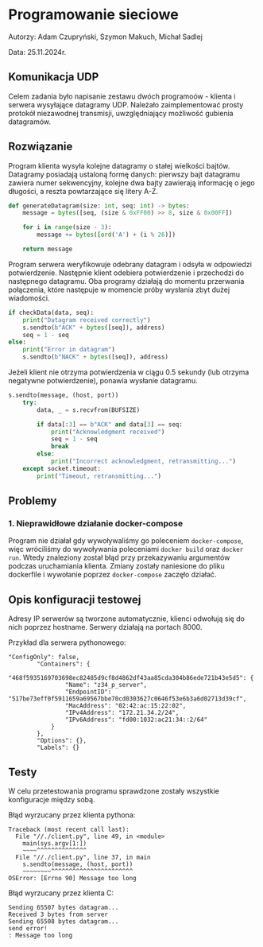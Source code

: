 # Programowanie sieciowe
Autorzy: Adam Czupryński, Szymon Makuch, Michał Sadlej

Data: 25.11.2024r.

##  Komunikacja UDP
Celem zadania było napisanie zestawu dwóch programoów - klienta i serwera wysyłające datagramy UDP.
Należało zaimplementować prosty protokół niezawodnej transmisji, uwzględniający możliwość gubienia datagramów.

## Rozwiązanie
Program klienta wysyła kolejne datagramy o stałej wielkości bajtów. Datagramy posiadają ustaloną formę danych: pierwszy bajt datagramu zawiera numer sekwencyjny, kolejne dwa bajty zawierają informację o jego długości, a reszta powtarzające się litery A-Z.
```python
def generateDatagram(size: int, seq: int) -> bytes:
    message = bytes([seq, (size & 0xFF00) >> 8, size & 0x00FF])

    for i in range(size - 3):
        message += bytes([ord('A') + (i % 26)])

    return message
```

Program serwera weryfikowuje odebrany datagram i odsyła w odpowiedzi potwierdzenie. Następnie klient odebiera potwierdzenie i przechodzi do następnego datagramu. Oba programy działają do momentu przerwania połączenia, które następuje w momencie próby wysłania zbyt dużej wiadomości.
```python
if checkData(data, seq):
    print("Datagram received correctly")
    s.sendto(b"ACK" + bytes([seq]), address)
    seq = 1 - seq
else:
    print("Error in datagram")
    s.sendto(b"NACK" + bytes([seq]), address)
```

Jeżeli klient nie otrzyma potwierdzenia w ciągu 0.5 sekundy (lub otrzyma negatywne potwierdzenie), ponawia wysłanie datagramu.
```python
s.sendto(message, (host, port))
    try:
        data, _ = s.recvfrom(BUFSIZE)

        if data[:3] == b"ACK" and data[3] == seq:
            print("Acknowledgment received")
            seq = 1 - seq
            break
        else:
            print("Incorrect acknowledgment, retransmitting...")
    except socket.timeout:
        print("Timeout, retransmitting...")
```


## Problemy 

### 1. Nieprawidłowe działanie docker-compose

Program nie działał gdy wywoływaliśmy go poleceniem `docker-compose`, więc wróciliśmy do wywoływania poleceniami `docker build` oraz `docker run`. Wtedy znaleziony został błąd przy przekazywaniu argumentów podczas uruchamiania klienta. Zmiany zostały naniesione do pliku dockerfile i wywołanie poprzez `docker-compose` zaczęło działać.

## Opis konfiguracji testowej

Adresy IP serwerów są tworzone automatycznie, klienci odwołują się do nich poprzez hostname. Serwery działają na portach 8000.

Przykład dla serwera pythonowego:
```
"ConfigOnly": false,
        "Containers": {
            "468f5935169703698ec82485d9cf8d4862df43aa85cda304b86ede721b43e5d5": {
                "Name": "z34_p_server",
                "EndpointID": "517be73eff0f5911659a69567bbe70cd0303627c0646f53e6b3a6d02713d39cf",
                "MacAddress": "02:42:ac:15:22:02",
                "IPv4Address": "172.21.34.2/24",
                "IPv6Address": "fd00:1032:ac21:34::2/64"
            }
        },
        "Options": {},
        "Labels": {}
```

## Testy

W celu przetestowania programu sprawdzone zostały wszystkie konfiguracje między sobą. 

Błąd wyrzucany przez klienta pythona:
```
Traceback (most recent call last):
  File "//./client.py", line 49, in <module>
    main(sys.argv[1:])
    ~~~~^^^^^^^^^^^^^^
  File "//./client.py", line 37, in main
    s.sendto(message, (host, port))
    ~~~~~~~~^^^^^^^^^^^^^^^^^^^^^^^
OSError: [Errno 90] Message too long
```

Błąd wyrzucany przez klienta C:
```
Sending 65507 bytes datagram...
Received 3 bytes from server
Sending 65508 bytes datagram...
send error!
: Message too long
```
